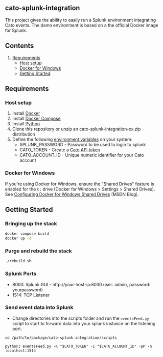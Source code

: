 ## cato-splunk-integration
  
This project gives the ability to easily run a Splunk environment integrating Cato events. The demo environment is based on a the official Docker image for Splunk.  

## Contents
1. [Requirements](#requirements)
   * [Host setup](#host-setup)
   * [Docker for Windows](#docker-for-windows)
   * [Getting Started](#getting-started)

## Requirements

### Host setup

1. Install [Docker](https://www.docker.com/community-edition#/download) 
1. Install [Docker Compose](https://docs.docker.com/compose/install/) 
1. Install [Python](https://www.python.org/downloads/) 
1. Clone this repository or unzip an cato-splunk-integration-xx.zip distribution
1. Define the following [environment variables](https://en.wikipedia.org/wiki/Environment_variable) on your system:
   - SPLUNK_PASSWORD - Password to be used to login to splunk
   - CATO_TOKEN - Create a [Cato API token](https://support.catonetworks.com/hc/en-us/articles/4413280536081-Generating-API-Keys-for-the-Cato-API)
   - CATO_ACCOUNT_ID - Unique numeric identifier for your Cato account

### Docker for Windows

If you're using Docker for Windows, ensure the "Shared Drives" feature is enabled for the `C:` drive (Docker for Windows > Settings > Shared Drives). See [Configuring Docker for Windows Shared Drives](https://blogs.msdn.microsoft.com/stevelasker/2016/06/14/configuring-docker-for-windows-volumes/) (MSDN Blog).

## Getting Started

### Bringing up the stack
```bash
docker compose build
docker up -d
```

### Purge and rebuild the stack
```bash
./rebuild.sh
```

### Splunk Ports

- 8000: Splunk GUI - http://your-host-ip:8000 user: admin, password: yourpassword)
- 1514: TCP Listener

### Send event data into Splunk
- Change directories into the scripts folder and run the `eventsFeed.py` script to start to forward data into your splunk instance on the listening port. 
```
cd /path/to/package/cato-splunk-integration/scripts

python3 eventsFeed.py -K "$CATO_TOKEN" -I "$CATO_ACCOUNT_ID" -pP -n localhost:1514 
```
